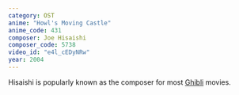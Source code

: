 ```yaml
---
category: OST
anime: "Howl's Moving Castle"
anime_code: 431
composer: Joe Hisaishi
composer_code: 5738
video_id: "e4l_cEDyNRw"
year: 2004
---
```

Hisaishi is popularly known as the composer for most <a href="https://myanimelist.net/anime/producer/21/">Ghibli</a> movies.